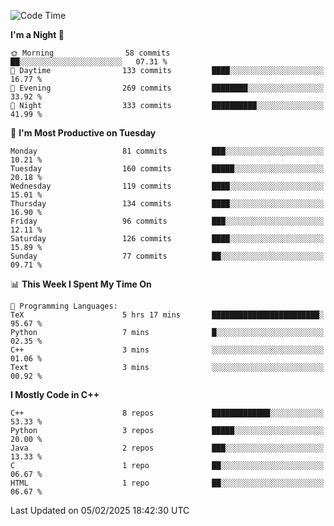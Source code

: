<!--START_SECTION:waka-->
![Code Time](http://img.shields.io/badge/Code%20Time-261%20hrs%209%20mins-blue)

**I'm a Night 🦉** 

```text
🌞 Morning                58 commits          ██░░░░░░░░░░░░░░░░░░░░░░░   07.31 % 
🌆 Daytime                133 commits         ████░░░░░░░░░░░░░░░░░░░░░   16.77 % 
🌃 Evening                269 commits         ████████░░░░░░░░░░░░░░░░░   33.92 % 
🌙 Night                  333 commits         ██████████░░░░░░░░░░░░░░░   41.99 % 
```
📅 **I'm Most Productive on Tuesday** 

```text
Monday                   81 commits          ███░░░░░░░░░░░░░░░░░░░░░░   10.21 % 
Tuesday                  160 commits         █████░░░░░░░░░░░░░░░░░░░░   20.18 % 
Wednesday                119 commits         ████░░░░░░░░░░░░░░░░░░░░░   15.01 % 
Thursday                 134 commits         ████░░░░░░░░░░░░░░░░░░░░░   16.90 % 
Friday                   96 commits          ███░░░░░░░░░░░░░░░░░░░░░░   12.11 % 
Saturday                 126 commits         ████░░░░░░░░░░░░░░░░░░░░░   15.89 % 
Sunday                   77 commits          ██░░░░░░░░░░░░░░░░░░░░░░░   09.71 % 
```


📊 **This Week I Spent My Time On** 

```text
💬 Programming Languages: 
TeX                      5 hrs 17 mins       ████████████████████████░   95.67 % 
Python                   7 mins              █░░░░░░░░░░░░░░░░░░░░░░░░   02.35 % 
C++                      3 mins              ░░░░░░░░░░░░░░░░░░░░░░░░░   01.06 % 
Text                     3 mins              ░░░░░░░░░░░░░░░░░░░░░░░░░   00.92 % 
```

**I Mostly Code in C++** 

```text
C++                      8 repos             █████████████░░░░░░░░░░░░   53.33 % 
Python                   3 repos             █████░░░░░░░░░░░░░░░░░░░░   20.00 % 
Java                     2 repos             ███░░░░░░░░░░░░░░░░░░░░░░   13.33 % 
C                        1 repo              ██░░░░░░░░░░░░░░░░░░░░░░░   06.67 % 
HTML                     1 repo              ██░░░░░░░░░░░░░░░░░░░░░░░   06.67 % 
```




 Last Updated on 05/02/2025 18:42:30 UTC
<!--END_SECTION:waka-->
